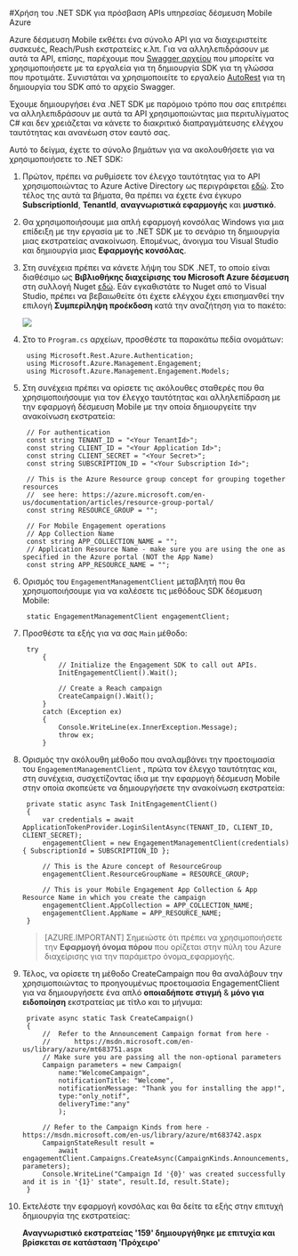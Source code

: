 <properties 
    pageTitle="Χρήση του .NET SDK για πρόσβαση APIs υπηρεσίας δέσμευση Mobile Azure" 
    description="Περιγράφει πώς μπορείτε να χρησιμοποιήσετε το κινητό δέσμευση .NET SDK για να αποκτήσετε πρόσβαση APIs υπηρεσίας δέσμευση Mobile Azure"        
    services="mobile-engagement" 
    documentationCenter="mobile" 
    authors="piyushjo" 
    manager="erikre" 
    editor="" />

<tags 
    ms.service="mobile-engagement" 
    ms.workload="mobile" 
    ms.tgt_pltfrm="mobile-multiple" 
    ms.devlang="dotnet" 
    ms.topic="article" 
    ms.date="08/19/2016" 
    ms.author="piyushjo" />

#<a name="using-net-sdk-to-access-azure-mobile-engagement-service-apis"></a>Χρήση του .NET SDK για πρόσβαση APIs υπηρεσίας δέσμευση Mobile Azure

Azure δέσμευση Mobile εκθέτει ένα σύνολο API για να διαχειριστείτε συσκευές, Reach/Push εκστρατείες κ.λπ. Για να αλληλεπιδράσουν με αυτά τα API, επίσης, παρέχουμε που [Swagger αρχείου](https://github.com/Azure/azure-rest-api-specs/blob/master/arm-mobileengagement/2014-12-01/swagger/mobile-engagement.json) που μπορείτε να χρησιμοποιήσετε με τα εργαλεία για τη δημιουργία SDK για τη γλώσσα που προτιμάτε. Συνιστάται να χρησιμοποιείτε το εργαλείο [AutoRest](https://github.com/Azure/AutoRest) για τη δημιουργία του SDK από το αρχείο Swagger. 

Έχουμε δημιουργήσει ένα .NET SDK με παρόμοιο τρόπο που σας επιτρέπει να αλληλεπιδράσουν με αυτά τα API χρησιμοποιώντας μια περιτυλίγματος C# και δεν χρειάζεται να κάνετε το διακριτικό διαπραγμάτευσης ελέγχου ταυτότητας και ανανέωση στον εαυτό σας.  

Αυτό το δείγμα, έχετε το σύνολο βημάτων για να ακολουθήσετε για να χρησιμοποιήσετε το .NET SDK:

1. Πρώτον, πρέπει να ρυθμίσετε τον έλεγχο ταυτότητας για το API χρησιμοποιώντας το Azure Active Directory ως περιγράφεται [εδώ](mobile-engagement-api-authentication.md#authentication). Στο τέλος της αυτά τα βήματα, θα πρέπει να έχετε ένα έγκυρο **SubscriptionId**, **TenantId**, **αναγνωριστικά εφαρμογής** και **μυστικό**. 

2. Θα χρησιμοποιήσουμε μια απλή εφαρμογή κονσόλας Windows για μια επίδειξη με την εργασία με το .NET SDK με το σενάριο τη δημιουργία μιας εκστρατείας ανακοίνωση. Επομένως, άνοιγμα του Visual Studio και δημιουργία μιας **Εφαρμογής κονσόλας**.   

3. Στη συνέχεια πρέπει να κάνετε λήψη του SDK .NET, το οποίο είναι διαθέσιμο ως **Βιβλιοθήκης διαχείρισης του Microsoft Azure δέσμευση** στη συλλογή Nuget [εδώ](https://www.nuget.org/packages/Microsoft.Azure.Management.Engagement/).
Εάν εγκαθιστάτε το Nuget από το Visual Studio, πρέπει να βεβαιωθείτε ότι έχετε ελέγχου έχει επισημανθεί την επιλογή **Συμπερίληψη προέκδοση** κατά την αναζήτηση για το πακέτο:

    ![][1]

4. Στο το `Program.cs` αρχείων, προσθέστε τα παρακάτω πεδία ονομάτων:

        using Microsoft.Rest.Azure.Authentication;
        using Microsoft.Azure.Management.Engagement;
        using Microsoft.Azure.Management.Engagement.Models;

5. Στη συνέχεια πρέπει να ορίσετε τις ακόλουθες σταθερές που θα χρησιμοποιήσουμε για τον έλεγχο ταυτότητας και αλληλεπίδραση με την εφαρμογή δέσμευση Mobile με την οποία δημιουργείτε την ανακοίνωση εκστρατεία:

        // For authentication
        const string TENANT_ID = "<Your TenantId>";
        const string CLIENT_ID = "<Your Application Id>";
        const string CLIENT_SECRET = "<Your Secret>";
        const string SUBSCRIPTION_ID = "<Your Subscription Id>";

        // This is the Azure Resource group concept for grouping together resources 
        //  see here: https://azure.microsoft.com/en-us/documentation/articles/resource-group-portal/
        const string RESOURCE_GROUP = "";

        // For Mobile Engagement operations
        // App Collection Name 
        const string APP_COLLECTION_NAME = "";
        // Application Resource Name - make sure you are using the one as specified in the Azure portal (NOT the App Name)
        const string APP_RESOURCE_NAME = "";

6. Ορισμός του `EngagementManagementClient` μεταβλητή που θα χρησιμοποιήσουμε για να καλέσετε τις μεθόδους SDK δέσμευση Mobile:

        static EngagementManagementClient engagementClient; 

7. Προσθέστε τα εξής για να σας `Main` μέθοδο:

        try
            {
                // Initialize the Engagement SDK to call out APIs. 
                InitEngagementClient().Wait();

                // Create a Reach campaign
                CreateCampaign().Wait();
            }
            catch (Exception ex)
            {
                Console.WriteLine(ex.InnerException.Message);
                throw ex;
            }

8. Ορισμός την ακόλουθη μέθοδο που αναλαμβάνει την προετοιμασία του `EngagementManagementClient` , πρώτα τον έλεγχο ταυτότητας και, στη συνέχεια, συσχετίζοντας ίδια με την εφαρμογή δέσμευση Mobile στην οποία σκοπεύετε να δημιουργήσετε την ανακοίνωση εκστρατεία:

        private static async Task InitEngagementClient()
        {
            var credentials = await ApplicationTokenProvider.LoginSilentAsync(TENANT_ID, CLIENT_ID, CLIENT_SECRET);
            engagementClient = new EngagementManagementClient(credentials) { SubscriptionId = SUBSCRIPTION_ID };
            
            // This is the Azure concept of ResourceGroup
            engagementClient.ResourceGroupName = RESOURCE_GROUP;

            // This is your Mobile Engagement App Collection & App Resource Name in which you create the campaign
            engagementClient.AppCollection = APP_COLLECTION_NAME;
            engagementClient.AppName = APP_RESOURCE_NAME;
        }

    > [AZURE.IMPORTANT] Σημειώστε ότι πρέπει να χρησιμοποιήσετε την **Εφαρμογή όνομα πόρου** που ορίζεται στην πύλη του Azure διαχείρισης για την παράμετρο όνομα_εφαρμογής. 

9. Τέλος, να ορίσετε τη μέθοδο CreateCampaign που θα αναλάβουν την χρησιμοποιώντας το προηγουμένως προετοιμασία EngagementClient για να δημιουργήσετε ένα απλό **οποιαδήποτε στιγμή** & **μόνο για ειδοποίηση** εκστρατείας με τίτλο και το μήνυμα: 

        private async static Task CreateCampaign()
        {
            //  Refer to the Announcement Campaign format from here - 
            //      https://msdn.microsoft.com/en-us/library/azure/mt683751.aspx
            // Make sure you are passing all the non-optional parameters
            Campaign parameters = new Campaign(
                name:"WelcomeCampaign",
                notificationTitle: "Welcome", 
                notificationMessage: "Thank you for installing the app!",
                type:"only_notif",
                deliveryTime:"any"
                );

            // Refer to the Campaign Kinds from here - https://msdn.microsoft.com/en-us/library/azure/mt683742.aspx
            CampaignStateResult result = 
                await engagementClient.Campaigns.CreateAsync(CampaignKinds.Announcements, parameters);
            Console.WriteLine("Campaign Id '{0}' was created successfully and it is in '{1}' state", result.Id, result.State);
        }

10. Εκτελέστε την εφαρμογή κονσόλας και θα δείτε τα εξής στην επιτυχή δημιουργία της εκστρατείας:

    **Αναγνωριστικό εκστρατείας '159' δημιουργήθηκε με επιτυχία και βρίσκεται σε κατάσταση 'Πρόχειρο'**

<!-- Images. -->

[1]: ./media/mobile-engagement-dotnet-sdk-service-api/include-prerelease.png
